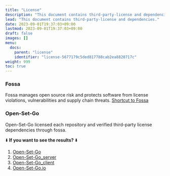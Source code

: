 ```yaml
---
title: "License"
description: "This document contains third-party-license and dependencies."
lead: "This document contains third-party-license and dependencies."
date: 2023-09-01T19:37:03+09:00
lastmod: 2023-09-01T19:37:03+09:00
draft: false
images: []
menu:
  docs:
    parent: "license"
    identifier: "license-5677179c5ded817788cab2ea8820717c"
weight: 999
toc: true
---
```


### Fossa

Fossa manages open source risk and protects software from license violations, vulnerabilities and supply chain threats. [Shortcut to Fossa](https://fossa.com/)

### Open-Set-Go

Open-Set-Go licensed each repository and verified third-party license dependencies through fossa.

⬇️ **If you want to see the results?** ⬇️

<nav aria-label="breadcrumb">
  <ol class="breadcrumb">
    <li class="breadcrumb-item"><a href="https://app.fossa.com/projects/git%2Bgithub.com%2FAgainIoT%2FOpen-Set-Go?utm_source=share_link">Open-Set-Go</a></li>
    <li class="breadcrumb-item"><a href="https://app.fossa.com/projects/git%2Bgithub.com%2FAgainIoT%2FOpen-Set-Go_server?utm_source=share_link">Open-Set-Go_server</a></li>
    <li class="breadcrumb-item"><a href="https://app.fossa.com/projects/git%2Bgithub.com%2FAgainIoT%2FOpen-Set-Go_client?utm_source=share_link">Open-Set-Go_client</a></li>
    <li class="breadcrumb-item"><a href="https://app.fossa.com/projects/git%2Bgithub.com%2FAgainIoT%2FOpen-Set-Go.io?utm_source=share_link">Open-Set-Go.io</a></li>
  </ol>
</nav>

